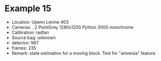 # Example 15

- Location: Upenn Levine 403
- Cameras:
   . 2 PointGrey 1280x1200 Python 3000 monchrome
- Calibration: radtan
- Source bag: unknown
- detector: MIT
- frames: 235
- Remark: state estimation for a moving block. Test for "amnesia" feature.


